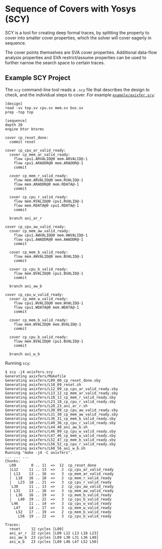 # Sequence of Covers with Yosys (SCY)

SCY is a tool for creating deep formal traces, by splitting the property to
cover into smaller cover properties, which the solver will cover eagerly
in sequence.

The cover points themselves are SVA cover properties. Additional data-flow
analysis properties and SVA restrict/assume properties can be used to further
narrow the search space to certain traces.

## Example SCY Project

The `scy` command-line tool reads a `.scy` file that describes the design to check,
and the individual steps to cover. For example [`example/axixfer.scy`](example/axixfer.scy):

```
[design]
read -sv top.sv cpu.sv mem.sv bus.sv
prep -top top

[sequence]
depth 20
engine btor btormc

cover cp_reset_done:
  commit reset

cover cp_cpu_ar_valid_ready:
  cover cp_mem_ar_valid_ready:
    flow cpu1.ARVALID@0 mem.ARVALID@-1
    flow cpu1.ARADDR@0 mem.ARADDR@-1
    commit

  cover cp_mem_r_valid_ready:
    flow mem.ARVALID@0 mem.RVALID@-1
    flow mem.ARADDR@0 mem.RDATA@-1
    commit

  cover cp_cpu_r_valid_ready:
    flow mem.RVALID@0 cpu1.RVALID@-1
    flow mem.RDATA@0 cpu1.RDATA@-1
    commit

  branch axi_ar_r

cover cp_cpu_aw_valid_ready:
  cover cp_mem_aw_valid_ready:
    flow cpu1.AWVALID@0 mem.AWVALID@-1
    flow cpu1.AWADDR@0 mem.AWADDR@-1
    commit

  cover cp_mem_b_valid_ready:
    flow mem.AWVALID@0 mem.BVALID@-1
    commit

  cover cp_cpu_b_valid_ready:
    flow mem.BVALID@0 cpu1.BVALID@-1
    commit

  branch axi_aw_b

cover cp_cpu_w_valid_ready:
  cover cp_mem_w_valid_ready:
    flow cpu1.WVALID@0 mem.WVALID@-1
    flow cpu1.WDATA@0 mem.WDATA@-1
    commit

  cover cp_mem_b_valid_ready:
    flow mem.WVALID@0 mem.BVALID@-1
    commit

  cover cp_cpu_b_valid_ready:
    flow mem.BVALID@0 cpu1.BVALID@-1
    commit

  branch axi_w_b
```

Running `scy`:

```
$ scy -j4 axixfers.scy
Generating axixfers/Makefile
Generating axixfers/L09_00_cp_reset_done.sby
Generating axixfers/L10_09_reset.sh
Generating axixfers/L12_09_cp_cpu_ar_valid_ready.sby
Generating axixfers/L13_12_cp_mem_ar_valid_ready.sby
Generating axixfers/L18_13_cp_mem_r_valid_ready.sby
Generating axixfers/L23_18_cp_cpu_r_valid_ready.sby
Generating axixfers/L28_23_axi_ar_r.sh
Generating axixfers/L30_09_cp_cpu_aw_valid_ready.sby
Generating axixfers/L31_30_cp_mem_aw_valid_ready.sby
Generating axixfers/L36_31_cp_mem_b_valid_ready.sby
Generating axixfers/L40_36_cp_cpu_r_valid_ready.sby
Generating axixfers/L44_40_axi_aw_b.sh
Generating axixfers/L46_09_cp_cpu_w_valid_ready.sby
Generating axixfers/L47_46_cp_mem_w_valid_ready.sby
Generating axixfers/L52_47_cp_mem_b_valid_ready.sby
Generating axixfers/L56_52_cp_cpu_r_valid_ready.sby
Generating axixfers/L60_56_axi_w_b.sh
Running "make -j4 -C axixfers".
... ... ...
Chunks:
  L09       0 .. 11  =>  12  cp_reset_done
  |L12     11 .. 13  =>   2  cp_cpu_ar_valid_ready
  | L13    13 .. 16  =>   3  cp_mem_ar_valid_ready
  |  L18   16 .. 18  =>   2  cp_mem_r_valid_ready
  |   L23  18 .. 21  =>   3  cp_cpu_r_valid_ready
  `L30     11 .. 13  =>   2  cp_cpu_aw_valid_ready
  | L31    13 .. 16  =>   3  cp_mem_aw_valid_ready
  |  L36   16 .. 19  =>   3  cp_mem_b_valid_ready
  |   L40  19 .. 22  =>   3  cp_cpu_b_valid_ready
  `L46     11 .. 14  =>   3  cp_cpu_w_valid_ready
    L47    14 .. 17  =>   3  cp_mem_w_valid_ready
     L52   17 .. 19  =>   2  cp_mem_b_valid_ready
      L56  19 .. 22  =>   3  cp_cpu_b_valid_ready

Traces:
  reset     12 cycles [L09]
  axi_ar_r  22 cycles [L09 L12 L13 L18 L23]
  axi_aw_b  23 cycles [L09 L30 L31 L36 L40]
  axi_w_b   23 cycles [L09 L46 L47 L52 L56]
```
